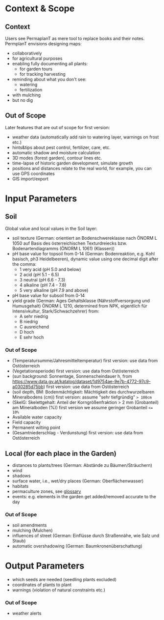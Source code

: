 # Context & Scope

## Context

Users see PermaplanT as mere tool to replace books and their notes.
PermplanT envisions designing maps:

- collaboratively
- for agricultural purposes
- enabling fully documenting all plants:
  - for garden tours
  - for tracking harvesting
- reminding about what you don't see:
  - watering
  - fertilization
- with mulching
- but no dig

## Out of Scope

Later features that are out of scope for first version:

- weather data (automatically add rain to watering layer, warnings on frost etc.)
- hints&tips about pest control, fertilizer, care, etc.
- automatic shadow and moisture calculation
- 3D modes (forest garden), contour lines etc.
- time-lapse of historic garden development, simulate growth
- positions and distances relate to the real world, for example, you can use GPS coordinates
- GIS import/export

# Input Parameters

## Soil

Global value and local values in the Soil layer:

- soil texture (German: orientiert an Bodenschwereklasse nach ÖNORM L 1050 auf Basis des österreichischen Texturdreiecks bzw. Bodenartendiagramms (ÖNORM L 1061) (Klassen))
- pH base value for topsoil from 0-14
  (German: Bodenreaktion, e.g. Kohl basisch, ph3 Heidelbeeren), dynamic value using one decimal digit after the comma:
  - 1 very acid (pH 5.0 and below)
  - 2 acid (pH 5.1 - 6.5)
  - 3 neutral (pH 6.6 - 7.3)
  - 4 alkaline (pH 7.4 - 7.8)
  - 5 very alkaline (pH 7.9 and above)
- pH base value for subsoil from 0-14
- yield grade (German: Ages Gehaltsklasse (Nährstoffversorgung und Humusgehalt) ÖNORM L 1210, determined from NPK, eigentlich für Intensivkultur, Stark/Schwachzehrer)
  from:
  - A sehr niedrig
  - B niedrig
  - C ausreichend
  - D hoch
  - E sehr hoch

### Out of Scope

- (Temperatursumme/Jahresmitteltemperatur)
  first version: use data from Ostösterreich
- (Vegetationsperiode)
  first version: use data from Ostösterreich
- (sun background: Sonnentage, Sonnenscheindauer h, from https://www.data.gv.at/katalog/dataset/1d9754ae-9e7b-4772-97c9-a030285d75bb)
  first version: use data from Ostösterreich
- (soil depth, BM: Bodenmächtigkeit: Mächtigkeit des durchwurzelbaren Mineralbodens (cm))
  first version: assume "sehr tiefgründig" `> 100cm`
- (SkelG: Skelettgehalt: Anteil der Korngrößenfraktion > 2 mm (Grobanteil) am Mineralboden (%))
  first version we assume geringer Grobanteil `<= 10%`
- Available water capacity
- Field capacity
- Permanent wilting point
- (Gesamtniederschlag - Verdunstung)
  first version: use data from Ostösterreich

## Local (for each place in the Garden)

- distances to plants/trees (German: Abstände zu Bäumen/Sträuchern)
- wind
- shadows
- surface water, i.e., wet/dry places (German: Oberflächenwasser)
- habitats
- permaculture zones, see [glossary](12glossary.md)
- events: e.g. elements in the garden get added/removed accurate to the day

### Out of Scope

- soil amendments
- mulching (Mulchen)
- influences of street (German: Einflüsse durch Straßennähe, wie Salz und Staub)
- automatic overshadowing (German: Baumkronenüberschattung)

# Output Parameters

- which seeds are needed (seedling plants excluded)
- coordinates of plants to plant
- warnings (violation of natural constraints etc.)

### Out of Scope

- weather alerts
